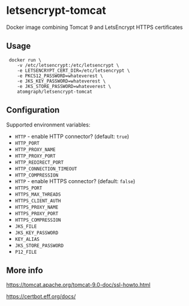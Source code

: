# letsencrypt-tomcat
Docker image combining Tomcat 9 and LetsEncrypt HTTPS certificates

## Usage

     docker run \
        -v /etc/letsencrypt:/etc/letsencrypt \
        -e LETSENCRYPT_CERT_DIR=/etc/letsencrypt \
        -e PKCS12_PASSWORD=whateverest \
        -e JKS_KEY_PASSWORD=whateverest \
        -e JKS_STORE_PASSWORD=whateverest \
        atomgraph/letsencrypt-tomcat

## Configuration

Supported environment variables:
* `HTTP` - enable HTTP connector? (default: `true`)
* `HTTP_PORT`
* `HTTP_PROXY_NAME`
* `HTTP_PROXY_PORT`
* `HTTP_REDIRECT_PORT`
* `HTTP_CONNECTION_TIMEOUT`
* `HTTP_COMPRESSION`
* `HTTP` - enable HTTPS connector? (default: `false`)
* `HTTPS_PORT`
* `HTTPS_MAX_THREADS`
* `HTTPS_CLIENT_AUTH`
* `HTTPS_PROXY_NAME`
* `HTTPS_PROXY_PORT`
* `HTTPS_COMPRESSION`
* `JKS_FILE`
* `JKS_KEY_PASSWORD`
* `KEY_ALIAS`
* `JKS_STORE_PASSWORD`
* `P12_FILE`

## More info

https://tomcat.apache.org/tomcat-9.0-doc/ssl-howto.html

https://certbot.eff.org/docs/
